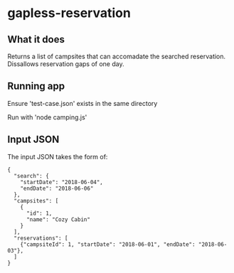 # gapless-reservation

## What it does
Returns a list of campsites that can accomadate the searched reservation. Dissallows reservation gaps of one day.

## Running app
Ensure 'test-case.json' exists in the same directory

Run with 'node camping.js'

## Input JSON
The input JSON takes the form of:
```
{
  "search": {
    "startDate": "2018-06-04",
    "endDate": "2018-06-06"
  },
  "campsites": [
    {
      "id": 1,
      "name": "Cozy Cabin"
    }
  ],
  "reservations": [
    {"campsiteId": 1, "startDate": "2018-06-01", "endDate": "2018-06-03"},
  ]
}
```
